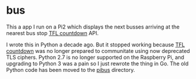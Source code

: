 # bus

This a app I run on a Pi2 which displays the next busses arriving at the nearest bus stop [TFL countdown](http://countdown.tfl.gov.uk/) API.

I wrote this in Python a decade ago. But it stopped working because [TFL countdown](http://countdown.tfl.gov.uk/) was no longer 
prepared to communitate using now deprecated TLS ciphers. Python 2.7 is no longer supported on the Raspberry Pi, and upgrading
to Python 3 was a pain so I just rewrote the thing in Go. The old Python 
code has been moved to the [pibus](https://github.com/amnonbc/bus/tree/master/pybus) directory.

